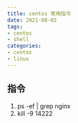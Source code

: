 ```yaml
---
title: centos 常用指令
date: 2021-08-02
tags:
- centos
- shell
categories:
- centos
- linux
---
```


## 指令
1. ps -ef | grep nginx
2. kill -9 14222